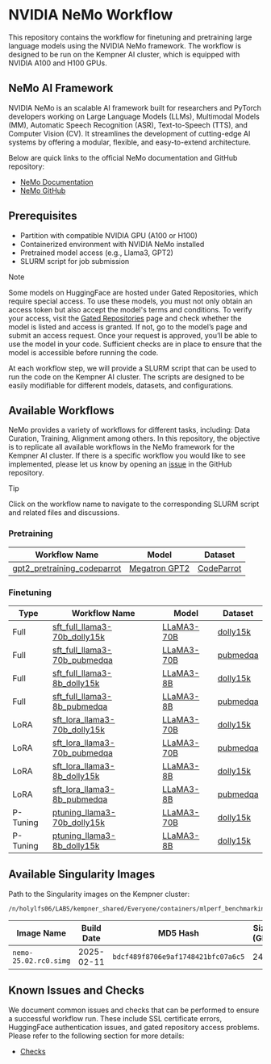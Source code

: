 # NVIDIA NeMo Workflow

This repository contains the workflow for finetuning and pretraining large language models using the NVIDIA NeMo framework. The workflow is designed to be run on the Kempner AI cluster, which is equipped with NVIDIA A100 and H100 GPUs.

## NeMo AI Framework

NVIDIA NeMo is an scalable AI framework built for researchers and PyTorch developers working on Large Language Models (LLMs), Multimodal Models (MM), Automatic Speech Recognition (ASR), Text-to-Speech (TTS), and Computer Vision (CV). It streamlines the development of cutting-edge AI systems by offering a modular, flexible, and easy-to-extend architecture.

Below are quick links to the official NeMo documentation and GitHub repository:

- [NeMo Documentation](https://docs.nvidia.com/nemo-framework/user-guide/latest/overview.html)
- [NeMo GitHub](https://github.com/NVIDIA/NeMo)


## Prerequisites

- Partition with compatible NVIDIA GPU (A100 or H100)
- Containerized environment with NVIDIA NeMo installed
- Pretrained model access (e.g., Llama3, GPT2)
- SLURM script for job submission


> [!NOTE]  
> Some models on HuggingFace are hosted under Gated Repositories, which require special access. To use these models, you must not only obtain an access token but also accept the model's terms and conditions. To verify your access, visit the [Gated Repositories](https://huggingface.co/settings/gated-repos) page and check whether the model is listed and access is granted. If not, go to the model’s page and submit an access request. Once your request is approved, you’ll be able to use the model in your code. Sufficient checks are in place to ensure that the model is accessible before running the code. 

At each workflow step, we will provide a SLURM script that can be used to run the code on the Kempner AI cluster. The scripts are designed to be easily modifiable for different models, datasets, and configurations.


## Available Workflows

NeMo provides a variety of workflows for different tasks, including: Data Curation, Training, Alignment among others. In this repository, the objective is to replicate all available workflows in the NeMo framework for the Kempner AI cluster. If there is a specific workflow you would like to see implemented, please let us know by opening an [issue](https://github.com/KempnerInstitute/nvidia-nemo-workflows/issues) in the GitHub repository. 

> [!TIP]  
> Click on the workflow name to navigate to the corresponding SLURM script and related files and discussions.

### Pretraining 

| Workflow Name                   | Model                                                              | Dataset     |
|---------------------------------|--------------------------------------------------------------------|-------------|
| [gpt2_pretraining_codeparrot]() | [Megatron GPT2](https://huggingface.co/nvidia/megatron-gpt2-345m)  | [CodeParrot](https://huggingface.co/codeparrot)  |


### Finetuning

| Type       | Workflow Name                         | Model          | Dataset        |
|------------|---------------------------------------|----------------|----------------|
| Full       | [sft_full_llama3-70b_dolly15k]()      | [LLaMA3-70B]() | [dolly15k]()   |
| Full       | [sft_full_llama3-70b_pubmedqa]()      | [LLaMA3-70B]() | [pubmedqa]()   |
| Full       | [sft_full_llama3-8b_dolly15k]()       | [LLaMA3-8B]()  | [dolly15k]()   |
| Full       | [sft_full_llama3-8b_pubmedqa]()       | [LLaMA3-8B]()  | [pubmedqa]()   |
| LoRA       | [sft_lora_llama3-70b_dolly15k]()      | [LLaMA3-70B]() | [dolly15k]()   |
| LoRA       | [sft_lora_llama3-70b_pubmedqa]()      | [LLaMA3-70B]() | [pubmedqa]()   |
| LoRA       | [sft_lora_llama3-8b_dolly15k]()       | [LLaMA3-8B]()  | [dolly15k]()   |
| LoRA       | [sft_lora_llama3-8b_pubmedqa]()       | [LLaMA3-8B]()  | [pubmedqa]()   |
| P-Tuning   | [ptuning_llama3-70b_dolly15k]()       | [LLaMA3-70B]() | [dolly15k]()   |
| P-Tuning   | [ptuning_llama3-8b_dolly15k]()        | [LLaMA3-8B]()  | [dolly15k]()   |


## Available Singularity Images

Path to the Singularity images on the Kempner cluster:

```
/n/holylfs06/LABS/kempner_shared/Everyone/containers/mlperf_benchmarking
```

| Image Name            | Build Date | MD5 Hash                           | Size (GB) |
|-----------------------|------------|------------------------------------|-----------|
| `nemo-25.02.rc0.simg` | 2025-02-11 | `bdcf489f8706e9af1748421bfc07a6c5` | 24G       |


## Known Issues and Checks

We document common issues and checks that can be performed to ensure a successful workflow run. These include SSL certificate errors, HuggingFace authentication issues, and gated repository access problems. Please refer to the following section for more details:
-  [Checks](checks/README.md)


